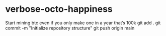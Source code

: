 # verbose-octo-happiness
Start mining btc even if you only make one in a year that’s 100k
git add .
git commit -m "Initialize repository structure"
git push origin main